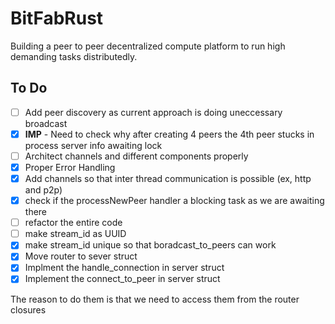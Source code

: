 # BitFabRust
Building a peer to peer decentralized compute platform to run high demanding tasks distributedly.

## To Do
- [ ] Add peer discovery as current approach is doing uneccessary broadcast
- [x] **IMP** - Need to check why after creating 4 peers the 4th peer stucks in process server info awaiting lock
- [ ] Architect channels and different components properly
- [x] Proper Error Handling
- [x] Add channels so that inter thread communication is possible (ex, http and p2p)
- [x] check if the processNewPeer handler a blocking task as we are awaiting there
- [ ] refactor the entire code
- [ ] make stream_id as UUID
- [x] make stream_id unique so that boradcast_to_peers can work
- [x] Move router to sever struct
- [x] Implment the handle_connection in server struct
- [x] Implement the connect_to_peer in server struct

The reason to do them is that we need to access them from the router closures
